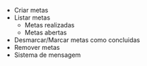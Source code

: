 - Criar metas
- Listar metas
    - Metas realizadas
    - Metas abertas
- Desmarcar/Marcar metas como concluidas
- Remover metas
- Sistema de mensagem